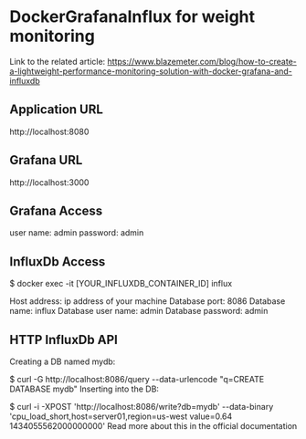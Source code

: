 # DockerGrafanaInflux for weight monitoring

Link to the related article: 
https://www.blazemeter.com/blog/how-to-create-a-lightweight-performance-monitoring-solution-with-docker-grafana-and-influxdb

## Application URL

http://localhost:8080 

## Grafana URL

http://localhost:3000 

## Grafana Access

user name: admin
password: admin

## InfluxDb Access

$ docker exec -it [YOUR_INFLUXDB_CONTAINER_ID] influx

Host address: ip address of your machine
Database port: 8086
Database name: influx
Database user name: admin
Database password: admin

## HTTP InfluxDb API
Creating a DB named mydb:

$ curl -G http://localhost:8086/query --data-urlencode "q=CREATE DATABASE mydb"
Inserting into the DB:

$ curl -i -XPOST 'http://localhost:8086/write?db=mydb' --data-binary 'cpu_load_short,host=server01,region=us-west value=0.64 1434055562000000000'
Read more about this in the official documentation